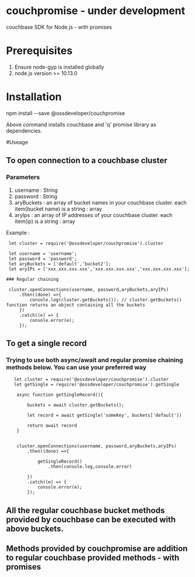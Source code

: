 # couchpromise - under development
couchbase SDK for Node.js - with promises


# Prerequisites

 1. Ensure node-gyp is installed globally
 2. node.js version >= 10.13.0

# Installation

 npm install --save @ossdeveloper/couchpromise

 Above command installs couchbase and 'q' promise library as dependencies.

#Useage

## To open connection to a couchbase cluster

 ### Parameters

   1. username : String
   2. password : String
   3. aryBuckets : an array of bucket names in your couchbase cluster. each item(bucket name) is a string : array
   4. aryIps : an array of IP addresses of your couchbase cluster. each item(ip) is a string : array

   Example :

     let cluster = require('@ossdeveloper/couchpromise').cluster

     let username = 'username';
     let password = 'password';
     let aryBuckets = ['default','bucket2'];
     let aryIPs = ['xxx.xxx.xxx.xxx','xxx.xxx.xxx.xxx','xxx.xxx.xxx.xxx'];

    ### Regular chaining

     cluster.openConnections(username, password,aryBuckets,aryIPs)
         .then((done) =>{
             console.log(cluster.getBuckets()); // cluster.getBuckets() function returns an object containing all the buckets
         })
         .catch((e) => {
             console.error(e);
         });




 ## To get a single record

   ### Trying to use both async/await and regular promise chaining methods below. You can use your preferred way


       let cluster = require('@ossdeveloper/couchpromise').cluster
       let getSingle = require('@ossdeveloper/couchpromise').getSingle

        async function getSingleRecord(){

            buckets = await cluster.getBuckets();

            let record = await getSingle('someKey', buckets['default'])

            return await record
        }


        cluster.openConnections(username, password,aryBuckets,aryIPs)
            .then((done) =>{

                getSingleRecord()
                    .then(console.log,console.error)

            })
            .catch((e) => {
                console.error(e);
            });


## All the regular couchbase bucket methods provided by couchbase can be executed with above buckets.
## Methods provided by couchpromise are addition to regular couchbase provided methods - with promises
